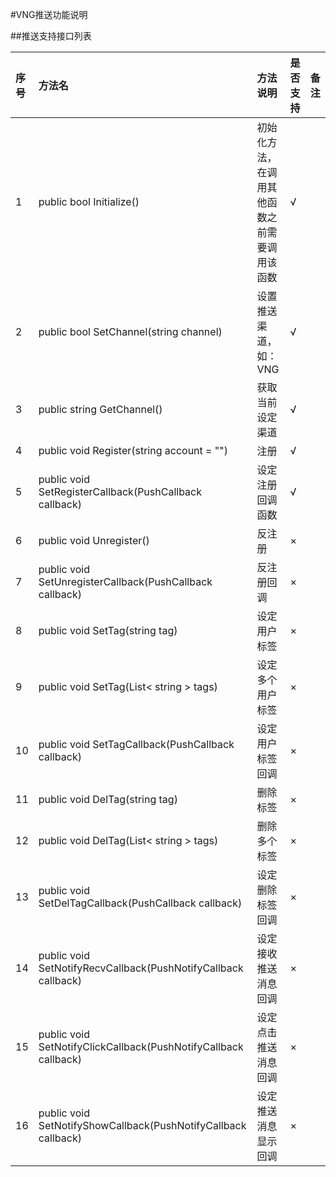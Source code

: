 
#VNG推送功能说明

##推送支持接口列表

|序号|方法名|方法说明|是否支持| 备注|
|:--|:--|:--|:--|:--|
|1| public bool Initialize() | 初始化方法，在调用其他函数之前需要调用该函数 | √||    
| 2|public bool SetChannel(string channel) | 设置推送渠道，如：VNG |√||     
| 3|public string GetChannel() | 获取当前设定渠道 |√||      
| 4|public void Register(string account = "") | 注册 |√||        
| 5|public void SetRegisterCallback(PushCallback callback) | 设定注册回调函数 |√||        
| 6|public void Unregister() | 反注册 | × | |      
| 7|public void SetUnregisterCallback(PushCallback callback) | 反注册回调 | × | |    
| 8|public void SetTag(string tag) | 设定用户标签 | × | |    
| 9|public void SetTag(List< string > tags) | 设定多个用户标签 | × | |     
| 10|public void SetTagCallback(PushCallback callback) | 设定用户标签回调 | × | |   
| 11|public void DelTag(string tag) | 删除标签 | × | |     
| 12|public void DelTag(List< string > tags) | 删除多个标签 | × | |    
| 13|public void SetDelTagCallback(PushCallback callback) | 设定删除标签回调 | × | |   
| 14|public void SetNotifyRecvCallback(PushNotifyCallback callback) | 设定接收推送消息回调 | × | |     
| 15|public void SetNotifyClickCallback(PushNotifyCallback callback) | 设定点击推送消息回调 | × | |    
| 16|public void SetNotifyShowCallback(PushNotifyCallback callback) | 设定推送消息显示回调 | × | |
